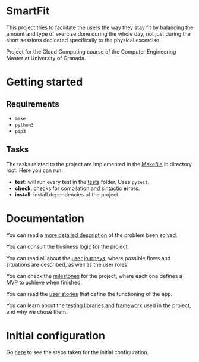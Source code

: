 # SmartFit

This project tries to facilitate the users the way they stay fit by balancing the amount and type of exercise done during the whole day, not just during the short sessions dedicated specifically to the physical excercise.

Project for the Cloud Computing course of the Computer Engineering Master at University of Granada.

# Getting started

## Requirements

- `make`
- `python3`
- `pip3`

## Tasks

The tasks related to the project are implemented in the [Makefile](https://github.com/marcos-toranzo/SmartFit/blob/main/Makefile) in directory root. Here you can run:

- **test**: will run every test in the [tests](https://github.com/marcos-toranzo/SmartFit/tree/main/tests) folder. Uses `pytest`.
- **check**: checks for compilation and sintactic errors.
- **install**: install dependencies of the project.

# Documentation

You can read a [more detailed description](docs/description.md) of the problem been solved.

You can consult the [business logic](docs/business_logic.md) for the project.

You can read all about the [user journeys](docs/user_journeys.md), where possible flows and situations are described, as well as the user roles.

You can check the [milestones](docs/milestones.md) for the project, where each one defines a MVP to achieve when finished.

You can read the [user stories](docs/user_stories.md) that define the functioning of the app.

You can learn about the [testing libraries and framework](docs/testing_framework.md) used in the project, and why we chose them.

# Initial configuration

Go [here](docs/initial_configuration.md) to see the steps taken for the initial configuration.
